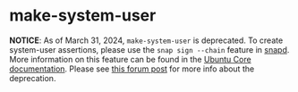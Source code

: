 # make-system-user


**NOTICE**: As of March 31, 2024, `make-system-user` is deprecated. To create system-user assertions, please use the `snap sign --chain` feature in [snapd](https://github.com/snapcore/snapd). More information on this feature can be found in the [Ubuntu Core documentation](https://ubuntu.com/core/docs/system-user). Please see [this forum post](https://forum.snapcraft.io/t/make-system-user-deprecation/39044) for more info about the deprecation.
